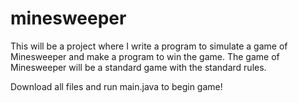 # minesweeper

This will be a project where I write a program to simulate a game of 
Minesweeper and make a program to win the game. The game of Minesweeper will
be a standard game with the standard rules.

Download all files and run main.java to begin game!
